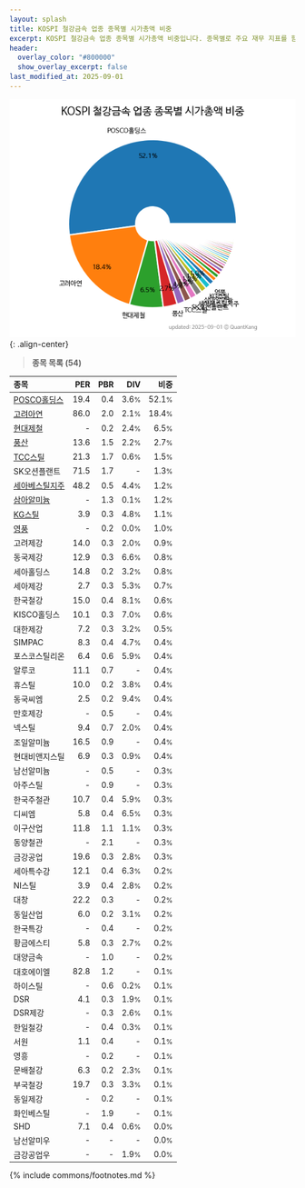 ```yaml
---
layout: splash
title: KOSPI 철강금속 업종 종목별 시가총액 비중
excerpt: KOSPI 철강금속 업종 종목별 시가총액 비중입니다. 종목별로 주요 재무 지표를 함께 표시합니다.
header:
  overlay_color: "#800000"
  show_overlay_excerpt: false
last_modified_at: 2025-09-01
---
```



![KOSPI 철강금속 업종 종목별 시가총액 비중](/stats/sector/images/kospi_업종_철강금속_종목.png){: .align-center}


> **종목 목록 (54)**<a id="list"></a>

| **종목** | **PER** | **PBR** | **DIV** | **비중** |
| :------- | ------: | ------: | ------: | -------: |
| [POSCO홀딩스](/005490/) | 19.4 | 0.4 | 3.6<small>%</small> | 52.1<small>%</small> |
| [고려아연](/010130/) | 86.0 | 2.0 | 2.1<small>%</small> | 18.4<small>%</small> |
| [현대제철](/004020/) | - | 0.2 | 2.4<small>%</small> | 6.5<small>%</small> |
| [풍산](/103140/) | 13.6 | 1.5 | 2.2<small>%</small> | 2.7<small>%</small> |
| [TCC스틸](/002710/) | 21.3 | 1.7 | 0.6<small>%</small> | 1.5<small>%</small> |
| SK오션플랜트 | 71.5 | 1.7 | - | 1.3<small>%</small> |
| [세아베스틸지주](/001430/) | 48.2 | 0.5 | 4.4<small>%</small> | 1.2<small>%</small> |
| [삼아알미늄](/006110/) | - | 1.3 | 0.1<small>%</small> | 1.2<small>%</small> |
| [KG스틸](/016380/) | 3.9 | 0.3 | 4.8<small>%</small> | 1.1<small>%</small> |
| [영풍](/000670/) | - | 0.2 | 0.0<small>%</small> | 1.0<small>%</small> |
| 고려제강 | 14.0 | 0.3 | 2.0<small>%</small> | 0.9<small>%</small> |
| 동국제강 | 12.9 | 0.3 | 6.6<small>%</small> | 0.8<small>%</small> |
| 세아홀딩스 | 14.8 | 0.2 | 3.2<small>%</small> | 0.8<small>%</small> |
| 세아제강 | 2.7 | 0.3 | 5.3<small>%</small> | 0.7<small>%</small> |
| 한국철강 | 15.0 | 0.4 | 8.1<small>%</small> | 0.6<small>%</small> |
| KISCO홀딩스 | 10.1 | 0.3 | 7.0<small>%</small> | 0.6<small>%</small> |
| 대한제강 | 7.2 | 0.3 | 3.2<small>%</small> | 0.5<small>%</small> |
| SIMPAC | 8.3 | 0.4 | 4.7<small>%</small> | 0.4<small>%</small> |
| 포스코스틸리온 | 6.4 | 0.6 | 5.9<small>%</small> | 0.4<small>%</small> |
| 알루코 | 11.1 | 0.7 | - | 0.4<small>%</small> |
| 휴스틸 | 10.0 | 0.2 | 3.8<small>%</small> | 0.4<small>%</small> |
| 동국씨엠 | 2.5 | 0.2 | 9.4<small>%</small> | 0.4<small>%</small> |
| 만호제강 | - | 0.5 | - | 0.4<small>%</small> |
| 넥스틸 | 9.4 | 0.7 | 2.0<small>%</small> | 0.4<small>%</small> |
| 조일알미늄 | 16.5 | 0.9 | - | 0.4<small>%</small> |
| 현대비앤지스틸 | 6.9 | 0.3 | 0.9<small>%</small> | 0.4<small>%</small> |
| 남선알미늄 | - | 0.5 | - | 0.3<small>%</small> |
| 아주스틸 | - | 0.9 | - | 0.3<small>%</small> |
| 한국주철관 | 10.7 | 0.4 | 5.9<small>%</small> | 0.3<small>%</small> |
| 디씨엠 | 5.8 | 0.4 | 6.5<small>%</small> | 0.3<small>%</small> |
| 이구산업 | 11.8 | 1.1 | 1.1<small>%</small> | 0.3<small>%</small> |
| 동양철관 | - | 2.1 | - | 0.3<small>%</small> |
| 금강공업 | 19.6 | 0.3 | 2.8<small>%</small> | 0.3<small>%</small> |
| 세아특수강 | 12.1 | 0.4 | 6.3<small>%</small> | 0.2<small>%</small> |
| NI스틸 | 3.9 | 0.4 | 2.8<small>%</small> | 0.2<small>%</small> |
| 대창 | 22.2 | 0.3 | - | 0.2<small>%</small> |
| 동일산업 | 6.0 | 0.2 | 3.1<small>%</small> | 0.2<small>%</small> |
| 한국특강 | - | 0.4 | - | 0.2<small>%</small> |
| 황금에스티 | 5.8 | 0.3 | 2.7<small>%</small> | 0.2<small>%</small> |
| 대양금속 | - | 1.0 | - | 0.2<small>%</small> |
| 대호에이엘 | 82.8 | 1.2 | - | 0.1<small>%</small> |
| 하이스틸 | - | 0.6 | 0.2<small>%</small> | 0.1<small>%</small> |
| DSR | 4.1 | 0.3 | 1.9<small>%</small> | 0.1<small>%</small> |
| DSR제강 | - | 0.3 | 2.6<small>%</small> | 0.1<small>%</small> |
| 한일철강 | - | 0.4 | 0.3<small>%</small> | 0.1<small>%</small> |
| 서원 | 1.1 | 0.4 | - | 0.1<small>%</small> |
| 영흥 | - | 0.2 | - | 0.1<small>%</small> |
| 문배철강 | 6.3 | 0.2 | 2.3<small>%</small> | 0.1<small>%</small> |
| 부국철강 | 19.7 | 0.3 | 3.3<small>%</small> | 0.1<small>%</small> |
| 동일제강 | - | 0.2 | - | 0.1<small>%</small> |
| 화인베스틸 | - | 1.9 | - | 0.1<small>%</small> |
| SHD | 7.1 | 0.4 | 0.6<small>%</small> | 0.0<small>%</small> |
| 남선알미우 | - | - | - | 0.0<small>%</small> |
| 금강공업우 | - | - | 1.9<small>%</small> | 0.0<small>%</small> |

{% include commons/footnotes.md %}